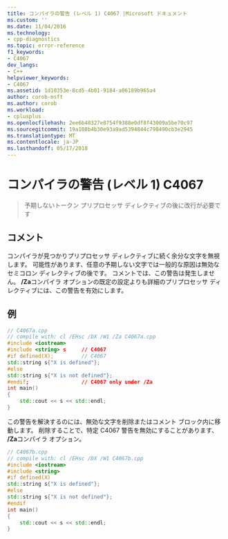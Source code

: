 ```yaml
---
title: コンパイラの警告 (レベル 1) C4067 |Microsoft ドキュメント
ms.custom: ''
ms.date: 11/04/2016
ms.technology:
- cpp-diagnostics
ms.topic: error-reference
f1_keywords:
- C4067
dev_langs:
- C++
helpviewer_keywords:
- C4067
ms.assetid: 1d10353e-8cd5-4b01-9184-a06189b965a4
author: corob-msft
ms.author: corob
ms.workload:
- cplusplus
ms.openlocfilehash: 2ee6b48327e8754f9388e0df8f43009a5be70c97
ms.sourcegitcommit: 19a108b4b30e93a9ad5394844c798490cb3e2945
ms.translationtype: MT
ms.contentlocale: ja-JP
ms.lasthandoff: 05/17/2018
---
```

# <a name="compiler-warning-level-1-c4067"></a>コンパイラの警告 (レベル 1) C4067

> 予期しないトークン プリプロセッサ ディレクティブの後に改行が必要です

## <a name="remarks"></a>コメント

コンパイラが見つかりプリプロセッサ ディレクティブに続く余分な文字を無視します。 可能性があります、任意の予期しない文字では一般的な原因は無効なセミコロン ディレクティブの後です。 コメントでは、この警告は発生しません。 **/Za**コンパイラ オプションの既定の設定よりも詳細のプリプロセッサ ディレクティブには、この警告を有効にします。

## <a name="example"></a>例

```cpp
// C4067a.cpp
// compile with: cl /EHsc /DX /W1 /Za C4067a.cpp
#include <iostream>
#include <string> s     // C4067
#if defined(X);         // C4067
std::string s{"X is defined"};
#else
std::string s{"X is not defined"};
#endif;                 // C4067 only under /Za
int main()
{
    std::cout << s << std::endl;
}
```

この警告を解決するのには、無効な文字を削除またはコメント ブロック内に移動します。 削除することで、特定 C4067 警告を無効にすることがあります、 **/Za**コンパイラ オプション。

```cpp
// C4067b.cpp
// compile with: cl /EHsc /DX /W1 C4067b.cpp
#include <iostream>
#include <string>
#if defined(X)
std::string s{"X is defined"};
#else
std::string s{"X is not defined"};
#endif
int main()
{
    std::cout << s << std::endl;
}
```